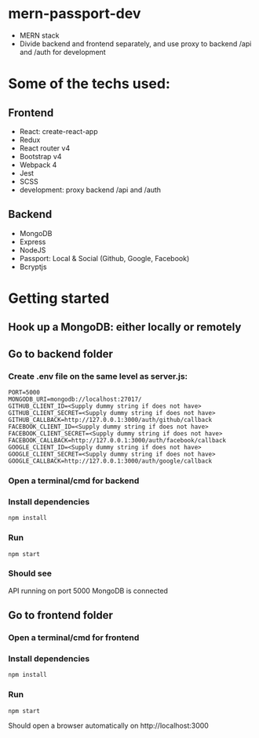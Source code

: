 # mern-passport-dev

* MERN stack
* Divide backend and frontend separately, and use proxy to backend /api and /auth for development

# Some of the techs used:

## Frontend
* React: create-react-app
* Redux
* React router v4
* Bootstrap v4
* Webpack 4
* Jest
* SCSS
* development: proxy backend /api and /auth

## Backend
* MongoDB
* Express
* NodeJS
* Passport: Local & Social (Github, Google, Facebook)
* Bcryptjs

# Getting started

## Hook up a MongoDB: either locally or remotely

## Go to backend folder
### Create .env file on the same level as server.js:
```
PORT=5000
MONGODB_URI=mongodb://localhost:27017/
GITHUB_CLIENT_ID=<Supply dummy string if does not have>
GITHUB_CLIENT_SECRET=<Supply dummy string if does not have>
GITHUB_CALLBACK=http://127.0.0.1:3000/auth/github/callback
FACEBOOK_CLIENT_ID=<Supply dummy string if does not have>
FACEBOOK_CLIENT_SECRET=<Supply dummy string if does not have>
FACEBOOK_CALLBACK=http://127.0.0.1:3000/auth/facebook/callback
GOOGLE_CLIENT_ID=<Supply dummy string if does not have>
GOOGLE_CLIENT_SECRET=<Supply dummy string if does not have>
GOOGLE_CALLBACK=http://127.0.0.1:3000/auth/google/callback
```
### Open a terminal/cmd for backend
### Install dependencies
```
npm install
```
### Run
```
npm start
```
### Should see
API running on port 5000
MongoDB is connected

## Go to frontend folder
### Open a terminal/cmd for frontend
### Install dependencies
```
npm install
```
### Run
```
npm start
```
Should open a browser automatically on http://localhost:3000


